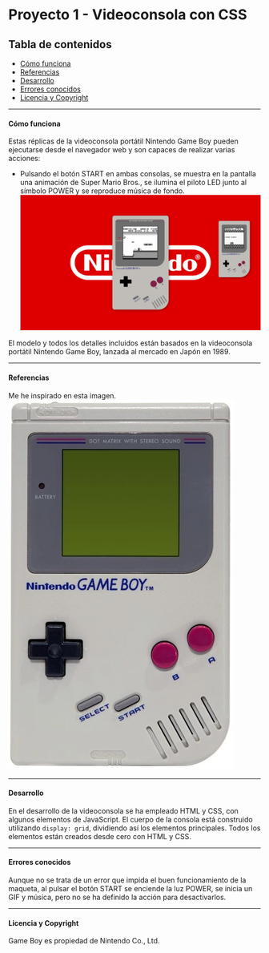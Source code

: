 # Proyecto 1 - Videoconsola con CSS

## Tabla de contenidos
- [Cómo funciona](#cómo-funciona)
- [Referencias](#referencias)
- [Desarrollo](#desarrollo)
- [Errores conocidos](#errores-conocidos)
- [Licencia y Copyright](#licencia-y-copyright)

---

#### Cómo funciona
Estas réplicas de la videoconsola portátil Nintendo Game Boy pueden ejecutarse desde el navegador web y son capaces de realizar varias acciones:
- Pulsando el botón START en ambas consolas, se muestra en la pantalla una animación de Super Mario Bros., se ilumina el piloto LED junto al símbolo POWER y se reproduce música de fondo.
![foto](./img/Captura.png)

El modelo y todos los detalles incluidos están basados en la videoconsola portátil Nintendo Game Boy, lanzada al mercado en Japón en 1989.

---

#### Referencias 
Me he inspirado en esta imagen.
![foto](./img/450_1000.webp)

---

#### Desarrollo
En el desarrollo de la videoconsola se ha empleado HTML y CSS, con algunos elementos de JavaScript.
El cuerpo de la consola está construido utilizando `display: grid`, dividiendo así los elementos principales.
Todos los elementos están creados desde cero con HTML y CSS.

---

#### Errores conocidos
Aunque no se trata de un error que impida el buen funcionamiento de la maqueta, al pulsar el botón START se enciende la luz POWER, se inicia un GIF y música, pero no se ha definido la acción para desactivarlos.

---

#### Licencia y Copyright
Game Boy es propiedad de Nintendo Co., Ltd.